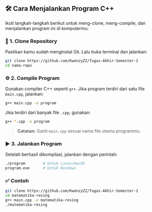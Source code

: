 

## 🛠️ Cara Menjalankan Program C++

Ikuti langkah-langkah berikut untuk meng-clone, meng-compile, dan menjalankan program ini di komputermu:

### 🔽 1. Clone Repository

Pastikan kamu sudah menginstal Git. Lalu buka terminal dan jalankan:

```bash
git clone https://github.com/KwenzyZZ/Tugas-Akhir-Semester-2
cd nama-repo
```

### ⚙️ 2. Compile Program

Gunakan compiler C++ seperti `g++`. Jika program terdiri dari satu file `main.cpp`, jalankan:

```bash
g++ main.cpp -o program
```

Jika terdiri dari banyak file `.cpp`, gunakan:

```bash
g++ *.cpp -o program
```

> **Catatan:** Ganti `main.cpp` sesuai nama file utama programmu.

### ▶️ 3. Jalankan Program

Setelah berhasil dikompilasi, jalankan dengan perintah:

```bash
./program        # Untuk Linux/macOS
program.exe      # Untuk Windows
```



### ✅ Contoh

```bash
git clone https://github.com/KwenzyZZ/Tugas-Akhir-Semester-2
cd matematika-resing
g++ main.cpp -o matematika-resing
./matematika-resing
```

